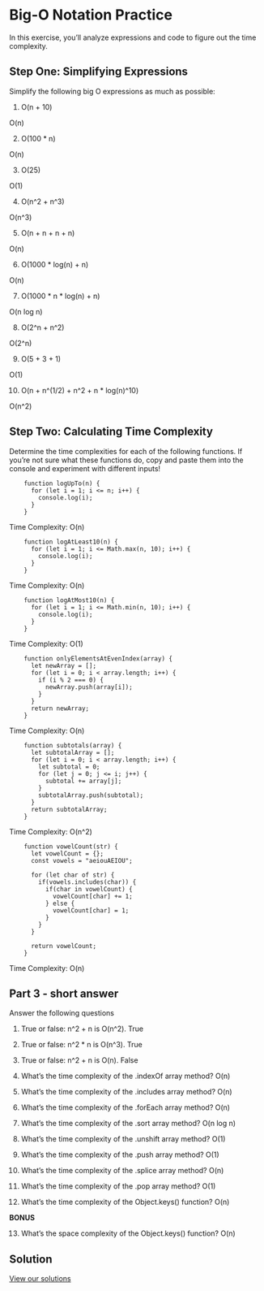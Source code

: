 Big-O Notation Practice
=======================

In this exercise, you’ll analyze expressions and code to figure out the time complexity.

Step One: Simplifying Expressions
---------------------------------

Simplify the following big O expressions as much as possible:

1.  O(n + 10)

O(n)

2.  O(100 \* n)

O(n)

3.  O(25)

O(1)

4.  O(n^2 + n^3)

O(n^3)

5.  O(n + n + n + n)

O(n)

6.  O(1000 \* log(n) + n)

O(n)

7.  O(1000 \* n \* log(n) + n)

O(n log n)

8.  O(2^n + n^2)

O(2^n)

9.  O(5 + 3 + 1)

O(1)

10.  O(n + n^(1/2) + n^2 + n \* log(n)^10)

O(n^2)


Step Two: Calculating Time Complexity
-------------------------------------

Determine the time complexities for each of the following functions. If you’re not sure what these functions do, copy and paste them into the console and experiment with different inputs!
```
    function logUpTo(n) {
      for (let i = 1; i <= n; i++) {
        console.log(i);
      }
    }
```

Time Complexity: O(n)


```
    function logAtLeast10(n) {
      for (let i = 1; i <= Math.max(n, 10); i++) {
        console.log(i);
      }
    }
```

Time Complexity: O(n)


```
    function logAtMost10(n) {
      for (let i = 1; i <= Math.min(n, 10); i++) {
        console.log(i);
      }
    }
```    

Time Complexity: O(1)


```
    function onlyElementsAtEvenIndex(array) {
      let newArray = [];
      for (let i = 0; i < array.length; i++) {
        if (i % 2 === 0) {
          newArray.push(array[i]);
        }
      }
      return newArray;
    }
```    

Time Complexity: O(n)



```
    function subtotals(array) {
      let subtotalArray = [];
      for (let i = 0; i < array.length; i++) {
        let subtotal = 0;
        for (let j = 0; j <= i; j++) {
          subtotal += array[j];
        }
        subtotalArray.push(subtotal);
      }
      return subtotalArray;
    }
```    

Time Complexity: O(n^2)


```
    function vowelCount(str) {
      let vowelCount = {};
      const vowels = "aeiouAEIOU";
    
      for (let char of str) {
        if(vowels.includes(char)) {
          if(char in vowelCount) {
            vowelCount[char] += 1;
          } else {
            vowelCount[char] = 1;
          }
        }
      }
    
      return vowelCount;
    }
```    

Time Complexity: O(n)



Part 3 - short answer
---------------------

Answer the following questions

1.  True or false: n^2 + n is O(n^2).
True

2.  True or false: n^2 \* n is O(n^3).
True

3.  True or false: n^2 + n is O(n).
False

4.  What’s the time complexity of the .indexOf array method?
O(n)

5.  What’s the time complexity of the .includes array method?
O(n)

6.  What’s the time complexity of the .forEach array method?
O(n)

7.  What’s the time complexity of the .sort array method?
O(n log n)

8.  What’s the time complexity of the .unshift array method?
O(1)

9.  What’s the time complexity of the .push array method?
O(1)

10.  What’s the time complexity of the .splice array method?
O(n)

11.  What’s the time complexity of the .pop array method?
O(1)

12.  What’s the time complexity of the Object.keys() function?
O(n)


**BONUS**

13.  What’s the space complexity of the Object.keys() function?
O(n)


Solution
--------

[View our solutions](https://curric.springboard.com/software-engineering-career-track/default/exercises/big-o-analysis/solution/index.html)